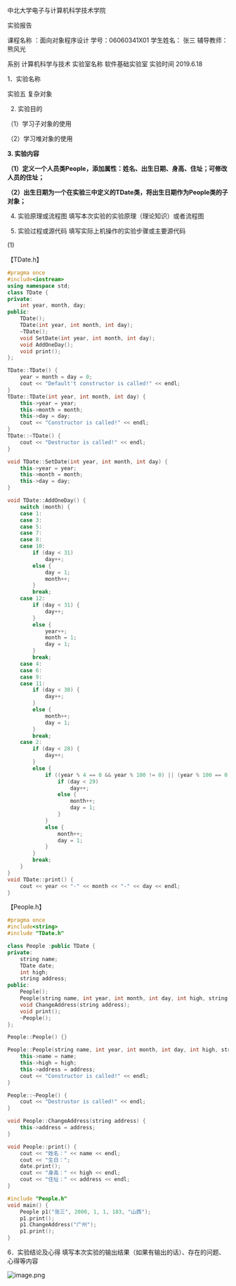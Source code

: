 
中北大学电子与计算机科学技术学院

实验报告

课程名称 ：面向对象程序设计   学号：06060341X01  学生姓名： 张三   辅导教师： 熊风光

系别	计算机科学与技术	实验室名称	软件基础实验室	实验时间	2019.6.18

1．实验名称

实验五  复杂对象

2. 实验目的

（1）学习子对象的使用

（2）学习堆对象的使用

**3. 实验内容**

**（1）定义一个人员类People，添加属性：姓名、出生日期、身高、住址；可修改人员的住址；**

**（2）出生日期为一个在实验三中定义的TDate类，将出生日期作为People类的子对象；**


4. 实验原理或流程图
填写本次实验的实验原理（理论知识）或者流程图

5. 实验过程或源代码
填写实际上机操作的实验步骤或主要源代码

(1)

【TDate.h】
```c++
#pragma once
#include<iostream>
using namespace std;
class TDate {
private:
	int year, month, day;
public:
	TDate();
	TDate(int year, int month, int day);
	~TDate();
	void SetDate(int year, int month, int day);
	void AddOneDay();
	void print();
};

TDate::TDate() {
	year = month = day = 0;
	cout << "Default't constructor is called!" << endl;
}
TDate::TDate(int year, int month, int day) {
	this->year = year;
	this->month = month;
	this->day = day;
	cout << "Constructor is called!" << endl;
}
TDate::~TDate() {
	cout << "Destructor is called!" << endl;
}

void TDate::SetDate(int year, int month, int day) {
	this->year = year;
	this->month = month;
	this->day = day;
}

void TDate::AddOneDay() {
	switch (month) {
	case 1:
	case 3:
	case 5:
	case 7:
	case 8:
	case 10:
		if (day < 31)
			day++;
		else {
			day = 1;
			month++;
		}
		break;
	case 12:
		if (day < 31) {
			day++;
		}
		else {
			year++;
			month = 1;
			day = 1;
		}
		break;
	case 4:
	case 6:
	case 9:
	case 11:
		if (day < 30) {
			day++;
		}
		else {
			month++;
			day = 1;
		}
		break;
	case 2:
		if (day < 28) {
			day++;
		}
		else {
			if ((year % 4 == 0 && year % 100 != 0) || (year % 100 == 0)) {
				if (day < 29)
					day++;
				else {
					month++;
					day = 1;
				}
			}
			else {
				month++;
				day = 1;
			}
		}
		break;
	}
}
void TDate::print() {
	cout << year << "-" << month << "-" << day << endl;
}

```

【People.h】
```c++
#pragma once
#include<string>
#include "TDate.h"

class People :public TDate {
private:
	string name;
	TDate date;
	int high;
	string address;
public:
	People();
	People(string name, int year, int month, int day, int high, string address);
	void ChangeAddress(string address);
	void print();
	~People();
};

People::People() {}

People::People(string name, int year, int month, int day, int high, string address) :date(year, month, day) {
	this->name = name;
	this->high = high;
	this->address = address;
	cout << "Constructor is called!" << endl;
}

People::~People() {
	cout << "Destrustor is called!" << endl;
}

void People::ChangeAddress(string address) {
	this->address = address;
}

void People::print() {
	cout << "姓名：" << name << endl;
	cout << "生日：";
	date.print();
	cout << "身高：" << high << endl;
	cout << "住址：" << address << endl;
}
```

```c++
#include "People.h"
void main() {
	People p1("张三", 2000, 1, 1, 183, "山西");
	p1.print();
	p1.ChangeAddress("广州");
	p1.print();
}
```

6．实验结论及心得
填写本次实验的输出结果（如果有输出的话）、存在的问题、心得等内容

![image.png](https://upload-images.jianshu.io/upload_images/17431817-7c170370dd01ba00.png?imageMogr2/auto-orient/strip%7CimageView2/2/w/1240)


